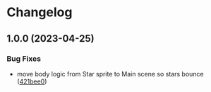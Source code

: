 # Changelog

## 1.0.0 (2023-04-25)


### Bug Fixes

* move body logic from Star sprite to Main scene so stars bounce ([421bee0](https://github.com/remarkablegames/phaser-template/commit/421bee04c6589567b838313903a4bb48ced8505e))
